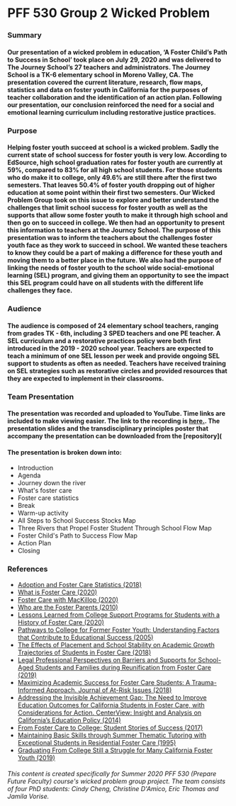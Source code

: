 # **PFF 530 Group 2 Wicked Problem**

### Summary

#### Our presentation of a wicked problem in education, ‘A Foster Child’s Path to Success in School’ took place on July 29, 2020 and was delivered to The Journey School’s 27 teachers and administrators. The Journey School is a TK-6 elementary school in Moreno Valley, CA. The presentation covered the current literature, research, flow maps, statistics and data on foster youth in California for the purposes of teacher collaboration and the identification of an action plan. Following our presentation, our conclusion reinforced the need for a social and emotional learning curriculum including restorative justice practices.

### Purpose

#### Helping foster youth succeed at school is a wicked problem.  Sadly the current state of school success for foster youth is very low.  According to EdSource, high school graduation rates for foster youth are currently at 59%, compared to 83% for all high school students.  For those students who do make it to college, only 49.6% are still there after the first two semesters.  That leaves 50.4% of foster youth dropping out of higher education at some point within their first two semesters.  Our Wicked Problem Group took on this issue to explore and better understand the challenges that limit school success for foster youth as well as the supports that allow some foster youth to make it through high school and then go on to succeed in college.  We then had an opportunity to present this information to teachers at the Journcy School. The purpose of this presentation was to inform the teachers about the challenges foster youth face as they work to succeed in school.  We wanted these teachers to know they could be a part of making a difference for these youth and moving them to a better place in the future.  We also had the purpose of linking the needs of foster youth to the school wide social-emotional learning (SEL) program, and giving them an opportunity to see the impact this SEL program could have on all students with the different life challenges they face.  

### Audience

#### The audience is composed of 24 elementary school teachers, ranging from grades TK - 6th, including 3 SPED teachers and one PE teacher. A SEL curriculum and a restorative practices policy were both first introduced in the 2019 - 2020 school year. Teachers are expected to teach a minimum of one SEL lesson per week and provide ongoing SEL support to students as often as needed. Teachers have received training on SEL strategies such as restorative circles and provided resources that they are expected to implement in their classrooms. 

### Team Presentation

#### The presentation was recorded and uploaded to YouTube.  Time links are included to make viewing easier.  The link to the recording is [here.](https://youtu.be/QvB8B-CHNyE).  The presentation slides and the transdisciplinary principles poster that accompany the presentation can be downloaded from the [repository](

#### The presentation is broken down into: 
* Introduction
* Agenda
* Journey down the river 
* What's foster care
* Foster care statistics 
* Break 
* Warm-up activity
* All Steps to School Success Stocks Map
* Three Rivers that Propel Foster Student Through School Flow Map
* Foster Child's Path to Success Flow Map 
* Action Plan 
* Closing 

### References
* [Adoption and Foster Care Statistics (2018)](https://www.acf.hhs.gov/cb/research-data-technology/statistics-research/afcars)
* [What is Foster Care (2020)](https://www.childwelfare.gov/topics/outofhome/foster-care/)
* [Foster Care with MacKillop (2020)](https://slideplayer.com/slide/9413628/)
* [Who are the Foster Parents (2010)](https://www.slideshare.net/sstewart1081/mgd-120-foster-care-ppt)
* [Lessons Learned from College Support Programs for Students with a History of Foster Care (2020)](https://www.tandfonline.com/doi/full/10.1080/19496591.2019.1644117)
* [Pathways to College for Former Foster Youth: Understanding Factors that Contribute to Educational Success (2005)](https://eric.ed.gov/?id=EJ739978)
* [The Effects of Placement and School Stability on Academic Growth Trajectories of Students in Foster Care (2018)](https://www.unco.edu/cebs/foster-care-research/pdf/Academic-Growth-Trajectories.pdf)
* [Legal Professional Perspectives on Barriers and Supports for School-Aged Students and Families during Reunification from Foster Care (2019)](https://ideas.repec.org/a/eee/cysrev/v107y2019ics0190740919305365.html)
* [Maximizing Academic Success for Foster Care Students: A Trauma-Informed Approach. Journal of At-Risk Issues (2018)](https://eric.ed.gov/?id=EJ1148240)
* [Addressing the Invisible Achievement Gap: The Need to Improve Education Outcomes for California Students in Foster Care, with Considerations for Action. CenterView: Insight and Analysis on California’s Education Policy (2014)](https://eric.ed.gov/?id=ED559637)
* [From Foster Care to College: Student Stories of Success (2017)](https://scholarworks.uark.edu/cgi/viewcontent.cgi?article=3975&context=etd)
* [Maintaining Basic Skills through Summer Thematic Tutoring with Exceptional Students in Residential Foster Care (1995)](https://files.eric.ed.gov/fulltext/ED393223.pdf)
* [Graduating From College Still a Struggle for Many California Foster Youth (2019)](https://edsource.org/2019/despite-enrollment-growth-graduating-from-college-still-a-struggle-for-many-california-foster-youth/613969)

###### This content is created specifically for Summer 2020 PFF 530 (Prepare Future Faculty) course's wicked problem group project. The team consists of four PhD students: Cindy Cheng, Christine D'Amico, Eric Thomas and Jamila Vorise.  
